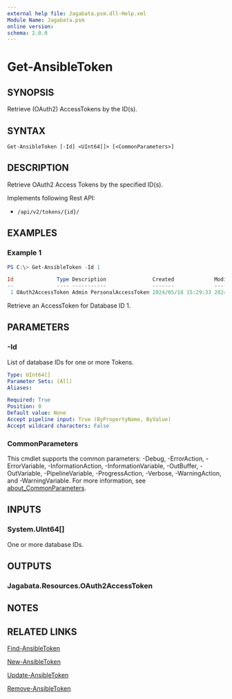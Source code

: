 ```yaml
---
external help file: Jagabata.psm.dll-Help.xml
Module Name: Jagabata.psm
online version:
schema: 2.0.0
---
```


# Get-AnsibleToken

## SYNOPSIS
Retrieve (OAuth2) AccessTokens by the ID(s).

## SYNTAX

```
Get-AnsibleToken [-Id] <UInt64[]> [<CommonParameters>]
```

## DESCRIPTION
Retrieve OAuth2 Access Tokens by the specified ID(s).

Implements following Rest API:  
- `/api/v2/tokens/{id}/`

## EXAMPLES

### Example 1
```powershell
PS C:\> Get-AnsibleToken -Id 1

Id              Type Description               Created             Modified            Expires             User Username Application ApplicationName Scope
--              ---- -----------               -------             --------            -------             ---- -------- ----------- --------------- -----
 1 OAuth2AccessToken Admin PersonalAccessToken 2024/05/18 15:29:33 2024/05/18 15:29:33 3023/09/19 15:29:33    1 admin                                write
```

Retrieve an AccessToken for Database ID 1.

## PARAMETERS

### -Id
List of database IDs for one or more Tokens.

```yaml
Type: UInt64[]
Parameter Sets: (All)
Aliases:

Required: True
Position: 0
Default value: None
Accept pipeline input: True (ByPropertyName, ByValue)
Accept wildcard characters: False
```

### CommonParameters
This cmdlet supports the common parameters: -Debug, -ErrorAction, -ErrorVariable, -InformationAction, -InformationVariable, -OutBuffer, -OutVariable, -PipelineVariable, -ProgressAction, -Verbose, -WarningAction, and -WarningVariable. For more information, see [about_CommonParameters](http://go.microsoft.com/fwlink/?LinkID=113216).

## INPUTS

### System.UInt64[]
One or more database IDs.

## OUTPUTS

### Jagabata.Resources.OAuth2AccessToken
## NOTES

## RELATED LINKS

[Find-AnsibleToken](Find-AnsibleToken.md)

[New-AnsibleToken](New-AnsibleToken.md)

[Update-AnsibleToken](Update-AnsibleToken.md)

[Remove-AnsibleToken](Remove-AnsibleToken.md)
